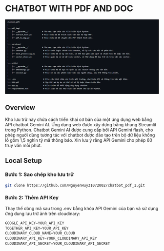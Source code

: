# CHATBOT WITH PDF AND DOC
![Miêu tả source code](https://github.com/NguyenHuy31072002/chatbot_pdf_1/blob/main/img/pdf.png)

## Overview
Kho lưu trữ này chứa cách triển khai cơ bản của một ứng dụng web bằng API chatbot Gemini AI. Ứng dụng web được xây dựng bằng khung Streamlit trong Python. Chatbot Gemini AI được cung cấp bởi API Gemini flash, cho phép người dùng tương tác với chatbot được đào tạo trên bộ dữ liệu khổng lồ gồm 1,5 nghìn tỷ mã thông báo. 
Xin lưu ý rằng API Gemini cho phép 60 truy vấn mỗi phút.

## Local Setup
### Bước 1: Sao chép kho lưu trữ
```bash
git clone https://github.com/NguyenHuy31072002/chatbot_pdf_1.git
```

### Bước 2: Thêm API Key
Thay thế dòng mã sau trong .env bằng khóa API Gemini của bạn và sử dụng ứng dung lưu trữ ảnh trên cloudinary:
```python
GOOGLE_API_KEY=YOUR_API_KEY
TOGETHER_API_KEY=YOUR_API_KEY
CLOUDINARY_CLOUD_NAME=YOUR_CLOUD
CLOUDINARY_API_KEY=YOUR_CLOUDINARY_API_KEY
CLOUDINARY_API_SECRET=YOUR_CLOUDINARY_API_SECRET
```

